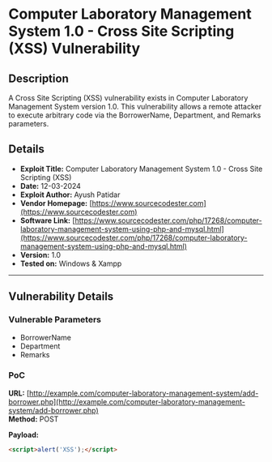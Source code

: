 # Computer Laboratory Management System 1.0 - Cross Site Scripting (XSS) Vulnerability

## Description
A Cross Site Scripting (XSS) vulnerability exists in Computer Laboratory Management System version 1.0. This vulnerability allows a remote attacker to execute arbitrary code via the BorrowerName, Department, and Remarks parameters.

## Details

- **Exploit Title:** Computer Laboratory Management System 1.0 - Cross Site Scripting (XSS)
- **Date:** 12-03-2024
- **Exploit Author:** Ayush Patidar
- **Vendor Homepage:** [https://www.sourcecodester.com](https://www.sourcecodester.com)
- **Software Link:** [https://www.sourcecodester.com/php/17268/computer-laboratory-management-system-using-php-and-mysql.html](https://www.sourcecodester.com/php/17268/computer-laboratory-management-system-using-php-and-mysql.html)
- **Version:** 1.0
- **Tested on:** Windows & Xampp

---

## Vulnerability Details

### Vulnerable Parameters
- BorrowerName
- Department
- Remarks

### PoC

**URL:** [http://example.com/computer-laboratory-management-system/add-borrower.php](http://example.com/computer-laboratory-management-system/add-borrower.php)  
**Method:** POST

**Payload:**
```html
<script>alert('XSS');</script>
